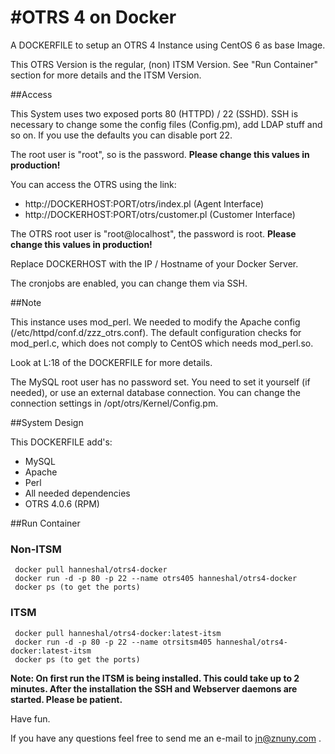 #OTRS 4 on Docker
============

A DOCKERFILE to setup an OTRS 4 Instance using CentOS 6 as base Image.

This OTRS Version is the regular, (non) ITSM Version. See "Run Container" section for more details and the ITSM Version.

##Access

This System uses two exposed ports 80 (HTTPD) / 22 (SSHD). SSH is necessary to change some the config files (Config.pm), add LDAP stuff and so on. If you use the defaults you can disable port 22.

The root user is "root", so is the password.
**Please change this values in production!**

You can access the OTRS using the link: 

 - http://DOCKERHOST:PORT/otrs/index.pl (Agent Interface)
 - http://DOCKERHOST:PORT/otrs/customer.pl (Customer Interface)

The OTRS root user is "root@localhost", the password is root.
**Please change this values in production!**

Replace DOCKERHOST with the IP / Hostname of your Docker Server.

The cronjobs are enabled, you can change them via SSH.

##Note

This instance uses mod_perl. We needed to modify the Apache config (/etc/httpd/conf.d/zzz_otrs.conf). The default configuration checks for mod_perl.c, which does not comply to CentOS which needs mod_perl.so.

Look at L:18 of the DOCKERFILE for more details.

The MySQL root user has no password set. You need to set it yourself (if needed), or use an external database connection. You can change the connection settings in /opt/otrs/Kernel/Config.pm.

##System Design

This DOCKERFILE add's: 
 - MySQL
 - Apache
 - Perl
 - All needed dependencies
 - OTRS 4.0.6 (RPM)

##Run Container

### Non-ITSM
     docker pull hanneshal/otrs4-docker
     docker run -d -p 80 -p 22 --name otrs405 hanneshal/otrs4-docker
     docker ps (to get the ports)
     
### ITSM 
     docker pull hanneshal/otrs4-docker:latest-itsm
     docker run -d -p 80 -p 22 --name otrsitsm405 hanneshal/otrs4-docker:latest-itsm
     docker ps (to get the ports)

 **Note: On first run the ITSM is being installed. This could take up to 2 minutes. 
 After the installation the SSH and Webserver daemons are started. Please be patient.**

Have fun.

If you have any questions feel free to send me an e-mail to jn@znuny.com .
